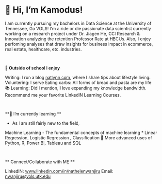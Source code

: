 # 👋 Hi, I’m Kamodus!

I am currently pursuing my bachelors in Data Science at the University of Tennessee, Go VOLS! I'm a ride or die passionate data scientist currently working on a research project under Dr. Jiagen He, CCI Research & Innovation analyzing the retention Professor Rate at HBCUs. Also, I enjoy perfoming analyses that draw insights for business impact in ecommerce, real estate, healthcare, etc. industries.  

<p>&nbsp;</p> 

**👀 Outside of school I enjoy**

Writing: I run a blog [natlynn.com](https://natlynn.com), where I share tips about lifestyle living.
Voluntering: I serve 
Eating carbs: All forms of bread and pasta are my life\
📚 Learning: Did I mention, I love expanding my knowledge bandwidth. Recommend me your favorite LinkedIN Learning Courses. 
  <p>&nbsp;</p>
  

**🌱 I’m currently learning **
- As I am still fairly new to the field, 

Machine Learning - The fundamental concepts of machine learning * Linear Regression, Logistic Regression , Classification
🔧 More advanced uses of Python, R, Power BI, Tableau and SQL  
<p>&nbsp;</p>  

** Connect/Collaborate with ME **

LinkedIN: www.linkedin.com/in/nathelenwanjiru
Email: nwanjiru@vols.utk.edu

<!---
Kamoundos is a ✨ special ✨ repository because its `README.md` (this file) appears on your GitHub profile.
You can click the Preview link to take a look at your changes.
--->
